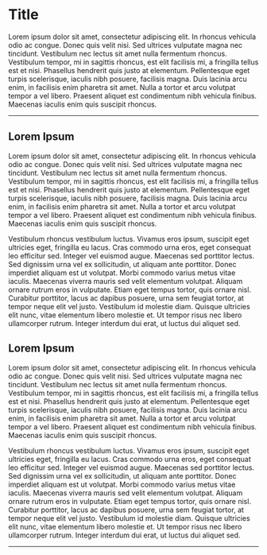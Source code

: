 # Title
Lorem ipsum dolor sit amet, consectetur adipiscing elit. In rhoncus vehicula odio ac congue. Donec quis velit nisi. Sed ultrices vulputate magna nec tincidunt. Vestibulum nec lectus sit amet nulla fermentum rhoncus. Vestibulum tempor, mi in sagittis rhoncus, est elit facilisis mi, a fringilla tellus est et nisi. Phasellus hendrerit quis justo at elementum. Pellentesque eget turpis scelerisque, iaculis nibh posuere, facilisis magna. Duis lacinia arcu enim, in facilisis enim pharetra sit amet. Nulla a tortor et arcu volutpat tempor a vel libero. Praesent aliquet est condimentum nibh vehicula finibus. Maecenas iaculis enim quis suscipit rhoncus.

---
## Lorem Ipsum
Lorem ipsum dolor sit amet, consectetur adipiscing elit. In rhoncus vehicula odio ac congue. Donec quis velit nisi. Sed ultrices vulputate magna nec tincidunt. Vestibulum nec lectus sit amet nulla fermentum rhoncus. Vestibulum tempor, mi in sagittis rhoncus, est elit facilisis mi, a fringilla tellus est et nisi. Phasellus hendrerit quis justo at elementum. Pellentesque eget turpis scelerisque, iaculis nibh posuere, facilisis magna. Duis lacinia arcu enim, in facilisis enim pharetra sit amet. Nulla a tortor et arcu volutpat tempor a vel libero. Praesent aliquet est condimentum nibh vehicula finibus. Maecenas iaculis enim quis suscipit rhoncus.

Vestibulum rhoncus vestibulum luctus. Vivamus eros ipsum, suscipit eget ultricies eget, fringilla eu lacus. Cras commodo urna eros, eget consequat leo efficitur sed. Integer vel euismod augue. Maecenas sed porttitor lectus. Sed dignissim urna vel ex sollicitudin, ut aliquam ante porttitor. Donec imperdiet aliquam est ut volutpat. Morbi commodo varius metus vitae iaculis. Maecenas viverra mauris sed velit elementum volutpat. Aliquam ornare rutrum eros in vulputate. Etiam eget tempus tortor, quis ornare nisl. Curabitur porttitor, lacus ac dapibus posuere, urna sem feugiat tortor, at tempor neque elit vel justo. Vestibulum id molestie diam. Quisque ultricies elit nunc, vitae elementum libero molestie et. Ut tempor risus nec libero ullamcorper rutrum. Integer interdum dui erat, ut luctus dui aliquet sed.

## Lorem Ipsum
Lorem ipsum dolor sit amet, consectetur adipiscing elit. In rhoncus vehicula odio ac congue. Donec quis velit nisi. Sed ultrices vulputate magna nec tincidunt. Vestibulum nec lectus sit amet nulla fermentum rhoncus. Vestibulum tempor, mi in sagittis rhoncus, est elit facilisis mi, a fringilla tellus est et nisi. Phasellus hendrerit quis justo at elementum. Pellentesque eget turpis scelerisque, iaculis nibh posuere, facilisis magna. Duis lacinia arcu enim, in facilisis enim pharetra sit amet. Nulla a tortor et arcu volutpat tempor a vel libero. Praesent aliquet est condimentum nibh vehicula finibus. Maecenas iaculis enim quis suscipit rhoncus.

Vestibulum rhoncus vestibulum luctus. Vivamus eros ipsum, suscipit eget ultricies eget, fringilla eu lacus. Cras commodo urna eros, eget consequat leo efficitur sed. Integer vel euismod augue. Maecenas sed porttitor lectus. Sed dignissim urna vel ex sollicitudin, ut aliquam ante porttitor. Donec imperdiet aliquam est ut volutpat. Morbi commodo varius metus vitae iaculis. Maecenas viverra mauris sed velit elementum volutpat. Aliquam ornare rutrum eros in vulputate. Etiam eget tempus tortor, quis ornare nisl. Curabitur porttitor, lacus ac dapibus posuere, urna sem feugiat tortor, at tempor neque elit vel justo. Vestibulum id molestie diam. Quisque ultricies elit nunc, vitae elementum libero molestie et. Ut tempor risus nec libero ullamcorper rutrum. Integer interdum dui erat, ut luctus dui aliquet sed.

---
<explore pages="Proof_Of_Concept,Implementation" />